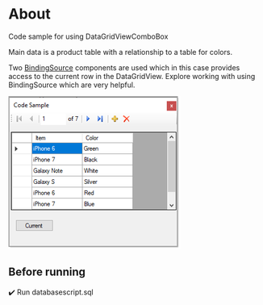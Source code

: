 ﻿# About

Code sample for using DataGridViewComboBox

Main data is a product table with a relationship to a table for colors.


Two [BindingSource](https://docs.microsoft.com/en-us/dotnet/api/system.windows.forms.bindingsource?view=netframework-4.8) components are used which in this case provides access to the current row in the DataGridView. Explore working with using BindingSource which are very helpful.

![image](assets/figure1.png)

## Before running

:heavy_check_mark: Run databasescript.sql

